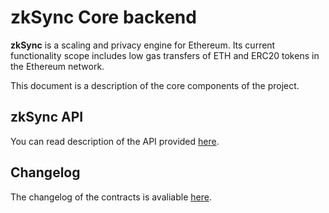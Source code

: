 # zkSync Core backend

**zkSync** is a scaling and privacy engine for Ethereum. Its current functionality scope includes low gas transfers of
ETH and ERC20 tokens in the Ethereum network.

This document is a description of the core components of the project.

## zkSync API

You can read description of the API provided [here](https://zksync.io/api/).

## Changelog

The changelog of the contracts is avaliable [here](/changelog/core.md).

